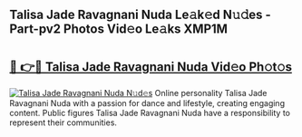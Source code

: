 ## Talisa Jade Ravagnani Nuda Le𝚊k𝚎d N𝚞𝚍es - Part-pv2 Photos Vid𝚎o Le𝚊ks XMP1M

# <h2><a href="http://fbewiy.evod.top/?m=Talisa+Jade+Ravagnani+Nuda">🔗 👉🔴 Talisa Jade Ravagnani Nuda Vid𝚎o Ph𝚘t𝚘s</a></h2>

[![Talisa Jade Ravagnani Nuda N𝚞d𝚎s](https://i.imgur.com/8V9OHl7.gif)](http://fbewiy.evod.top/?m=Talisa+Jade+Ravagnani+Nuda)
Online personality Talisa Jade Ravagnani Nuda with a passion for dance and lifestyle, creating engaging content. Public figures Talisa Jade Ravagnani Nuda have a responsibility to represent their communities. 
